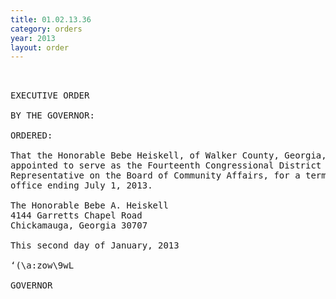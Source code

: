 ```yaml
---
title: 01.02.13.36
category: orders
year: 2013
layout: order
---
```


<pre> 

EXECUTIVE ORDER

BY THE GOVERNOR:

ORDERED:

That the Honorable Bebe Heiskell, of Walker County, Georgia, is
appointed to serve as the Fourteenth Congressional District
Representative on the Board of Community Affairs, for a term of
office ending July 1, 2013.

The Honorable Bebe A. Heiskell
4144 Garretts Chapel Road
Chickamauga, Georgia 30707

This second day of January, 2013

‘(\a:zow\9wL

GOVERNOR

</pre>
